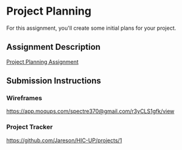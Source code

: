# Project Planning
For this assignment, you'll create some initial plans for your project.

## Assignment Description
[Project Planning Assignment](https://education.launchcode.org/liftoff/assignments/planning/)

## Submission Instructions

### Wireframes

https://app.moqups.com/spectre370@gmail.com/r3yCLS1gfk/view

### Project Tracker

https://github.com/Jareson/HIC-UP/projects/1